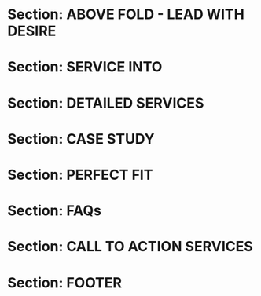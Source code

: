 # Section: ABOVE FOLD - LEAD WITH DESIRE

# Section: SERVICE INTO

# Section: DETAILED SERVICES

# Section: CASE STUDY

# Section: PERFECT FIT

# Section: FAQs

# Section: CALL TO ACTION SERVICES

# Section: FOOTER
